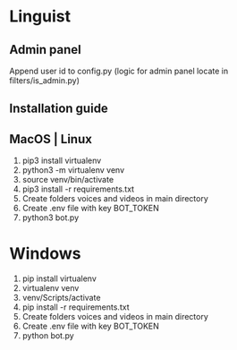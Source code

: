 # Linguist
## Admin panel 
Append user id to config.py (logic for admin panel locate in filters/is_admin.py)

## Installation guide 

## MacOS | Linux
1. pip3 install virtualenv
2. python3 -m virtualenv venv
3. source venv/bin/activate
4. pip3 install -r requirements.txt
5. Create folders voices and videos in main directory
6. Create .env file with key BOT_TOKEN
7. python3 bot.py


# Windows
1. pip install virtualenv
2. virtualenv venv
3. venv/Scripts/activate
4. pip install -r requirements.txt
5. Create folders voices and videos in main directory
6. Create .env file with key BOT_TOKEN
7. python bot.py

